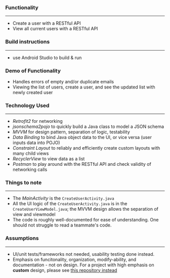 ### Functionality
------
 * Create a user with a RESTful API
 * View all current users with a RESTful API


### Build instructions
------
* use Android Studio to build & run

### Demo of Functionality
* Handles errors of empty and/or duplicate emails
* Viewing the list of users, create a user, and see the updated list with newly created user

### Technology Used
------
* *Retrofit2* for networking
* *jsonschema2pojo* to quickly build a Java class to model a JSON schema
* *MVVM* for design pattern, separation of logic, testability
* *Data Binding* to bind Java object data to the UI, or vice versa (user inputs data into POJO)
* *Constraint Layout* to reliably and efficiently create custom layouts with many child views
* *RecyclerView* to view data as a list
* *Postman* to play around with the RESTful API and check validity of networking calls

### Things to note
------
* The *MainActivity* is the `CreateUserActivity.java`
* All the UI logic of the `CreateUserActivity.java` is in the `CreateUserViewModel.java`;
  the MVVM design allows the separation of view and viewmodel
* The code is roughly well-documented for ease of understanding.
  One should not struggle to read a teammate's code.

### Assumptions
------
* UI/unit tests/frameworks not needed, usability testing done instead.
* Emphasis on funcitonality, organization, modify-ability, and documentation - not on design.
  For a project with high emphasis on __custom__ design, please see [this repository instead](https://github.com/iAutoparkCars/StaffPickVideos/blob/master/README.md)
